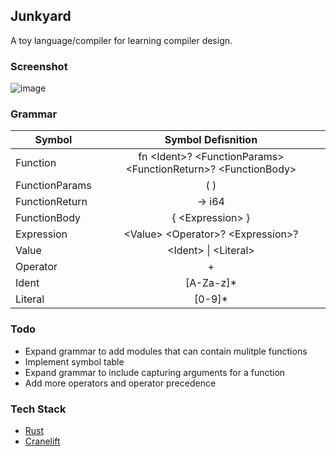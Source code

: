 ## Junkyard

A toy language/compiler for learning compiler design.

### Screenshot

![image](https://user-images.githubusercontent.com/45019515/158071356-45229864-c7b8-4869-a322-e7f62e4d9959.png)

### Grammar

| Symbol         |                        Symbol Defisnition                         |
| -------------- | :---------------------------------------------------------------: |
| Function       | fn \<Ident>? \<FunctionParams> \<FunctionReturn>? \<FunctionBody> |
| FunctionParams |                                ( )                                |
| FunctionReturn |                              -> i64                               |
| FunctionBody   |                        { \<Expression\> }                         |
| Expression     |               \<Value> \<Operator>? \<Expression>?                |
| Value          |                      \<Ident> \| \<Literal>                       |
| Operator       |                                 +                                 |
| Ident          |                             [A-Za-z]*                             |
| Literal        |                              [0-9]*                               |

### Todo 

* Expand grammar to add modules that can contain mulitple functions
* Implement symbol table
* Expand grammar to include capturing arguments for a function
* Add more operators and operator precedence

### Tech Stack

* [Rust](https://www.rust-lang.org/)
* [Cranelift](https://github.com/bytecodealliance/wasmtime/tree/main/cranelift)
